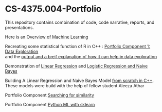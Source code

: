 # CS-4375.004-Portfolio
This repository contains combination of code, code narrative, reports, and presentations.  

Here is an [Overview of Machine Learning](https://github.com/umaid-git/CS-4375.004-Portfolio/blob/main/Assignment%201/Overview%20of%20ML.pdf)

Recreating some statistical function of R in C++ : [Portfolio Component 1: Data Exploration](https://github.com/umaid-git/CS-4375.004-Portfolio/blob/main/Portfolio%20Component%201%20Data%20Exploration/main.cpp)  
and the [output and a breif explanation of how it can help in data exploration](https://github.com/umaid-git/CS-4375.004-Portfolio/blob/main/Portfolio%20Component%201%20Data%20Exploration/Portfolio%20Component%201%20Data%20Exploration.pdf)  

Demonstration of [Linear Regression](https://github.com/umaid-git/CS-4375.004-Portfolio/blob/main/Portfolio%20Linear%20Models/Regression.pdf) and [Logistic Regression and Naive Bayes](https://github.com/umaid-git/CS-4375.004-Portfolio/blob/main/Portfolio%20Linear%20Models/Classification.pdf)  
  
Building A Linear Regression and Naive Bayes Model [from scratch in C++](https://github.com/umaid-git/CS-4375.004-Portfolio/tree/main/C%2B%2B%20Algorithms%20from%20Scratch). These models were build with the help of fellow student Aleeza Athar  

Portfolio Component [Searching for similarity](https://github.com/umaid-git/CS-4375.004-Portfolio/tree/main/Portfolio%20Component%20Searching%20for%20SimilaritySimilarity%20and%20Ensemble)

Portfolio Component [Python ML with sklearn](https://github.com/umaid-git/CS-4375.004-Portfolio/blob/main/Python%20ML%20with%20sklearn/Portfolio_Assignment_ML_with_sklearn.pdf)
